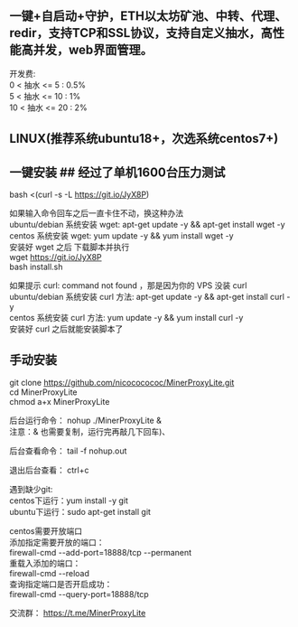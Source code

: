 ## 一键+自启动+守护，ETH以太坊矿池、中转、代理、redir，支持TCP和SSL协议，支持自定义抽水，高性能高并发，web界面管理。

开发费:  
0  < 抽水 <= 5  : 0.5%  
5  < 抽水 <= 10 : 1%  
10 < 抽水 <= 20 : 2%  

## LINUX(推荐系统ubuntu18+，次选系统centos7+)   

## 一键安装 ## 经过了单机1600台压力测试

bash <(curl -s -L https://git.io/JyX8P) 

如果输入命令回车之后一直卡住不动，换这种办法  
ubuntu/debian 系统安装 wget: apt-get update -y && apt-get install wget -y  
centos 系统安装 wget: yum update -y && yum install wget -y  
安装好 wget 之后 下载脚本并执行  
wget https://git.io/JyX8P    
bash install.sh   

如果提示 curl: command not found ，那是因为你的 VPS 没装 curl  
ubuntu/debian 系统安装 curl 方法: apt-get update -y && apt-get install curl -y  
centos 系统安装 curl 方法: yum update -y && yum install curl -y  
安装好 curl 之后就能安装脚本了  



## 手动安装 ##
git clone https://github.com/nicococococ/MinerProxyLite.git  
cd MinerProxyLite  
chmod a+x MinerProxyLite  

后台运行命令：
nohup ./MinerProxyLite &  
注意：& 也需要复制，运行完再敲几下回车)、

后台查看命令：
tail -f nohup.out  

退出后台查看：
ctrl+c  

遇到缺少git:  
centos下运行：yum install -y git  
ubuntu下运行：sudo apt-get install git 

centos需要开放端口   
添加指定需要开放的端口：  
firewall-cmd --add-port=18888/tcp --permanent    
重载入添加的端口：    
firewall-cmd --reload   
查询指定端口是否开启成功：   
firewall-cmd --query-port=18888/tcp   

交流群：
https://t.me/MinerProxyLite 
